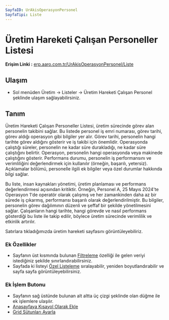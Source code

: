 ```yaml
---
SayfaID: UrAkisOperasyonPersonel
SayfaTipi: Liste
---
```


# Üretim Hareketi Çalışan Personeller Listesi

**Erişim Linki :** [erp.aaro.com.tr/UrAkisOperasyonPersonel/Liste](https://erp.aaro.com.tr/UrAkisOperasyonPersonel/Liste)

## Ulaşım

- Sol menüden Üretim -> Listeler -> Üretim Hareketi Çalışan Personel şeklinde ulaşım sağlayabilirsiniz.

## Tanım

Üretim Hareketi Çalışan Personeller Listesi, üretim sürecinde görev alan personelin takibini sağlar. 
Bu listede personel iş emri numarası, görev tarihi, görev aldığı operasyon gibi bilgiler yer alır. 
Görev tarihi, personelin hangi tarihte görev aldığını gösterir ve iş takibi için önemlidir. 
Operasyonda çalıştığı süreler, personelin ne kadar süre durakladığı, ne kadar süre çalıştığını belirtir.
Operasyon, personelin hangi operasyonda veya makinede çalıştığını gösterir. 
Performans durumu, personelin iş performansını ve verimliliğini değerlendirmek için kullanılır (örneğin, başarılı, yetersiz). Açıklamalar bölümü, personelle ilgili ek bilgiler veya özel durumlar hakkında bilgi sağlar.

Bu liste, insan kaynakları yönetimi, üretim planlaması ve performans değerlendirmesi açısından kritiktir. 
Örneğin, Personel A, 25 Mayıs 2024'te Operasyon 1'de operatör olarak çalışmış ve her zamankinden daha az bir sürede iş çıkarmış, performansı başarılı olarak değerlendirilmiştir. 
Bu bilgiler, personelin görev dağılımının düzenli ve şeffaf bir şekilde yönetilmesini sağlar. 
Çalışanların hangi tarihte, hangi görevde ve nasıl performans gösterdiği bu liste ile takip edilir, böylece üretim sürecinde verimlilik ve etkinlik artırılır.

Satırlara tıkladığımızda üretim hareketi sayfasını görüntüleyebiliriz.

### Ek Özellikler 

- Sayfanın üst kısmında bulunan [Filtreleme](../TemelOzellikler/SayfaKisitlari.md) özelliği ile gelen veriyi istediğiniz şekilde sınırlandırabilirsiniz.
- Sayfada ki listeyi [Özel Listeleme](../TemelOzellikler/ListeNesnesi.md) sıralayabilir, yeniden boyutlandırabilir ve sayfa sayfa görüntüleyebilirsiniz.

### Ek İşlem Butonu

- Sayfanın sağ üstünde bulunan alt altta üç çizgi şeklinde olan düğme ile ek işlemlere ulaşılır.
- [Anasayfaya Kısayol Olarak Ekle](../TemelOzellikler/KisaYollaraEkleme.md)
- [Grid Sütunları Ayarla](../TemelOzellikler/GridSutunAyarlari.md)
